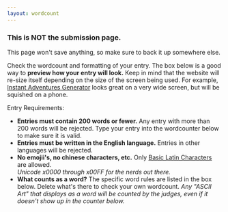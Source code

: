 ```yaml
---
layout: wordcount
---
```

### **This is NOT the submission page.** 

This page won't save anything, so make sure to back it up somewhere else.

Check the wordcount and formatting of your entry. The box below is a good way to **preview how your entry will look.** Keep in mind that the website will re-size itself depending on the size of the screen being used. For example, [Instant Adventures Generator](https://200wordrpg.github.io/2016/supplement/2016/04/14/InstantAdventuresGeneratorpocketedition.html) looks great on a very wide screen, but will be squished on a phone.

Entry Requirements:

* **Entries must contain 200 words or fewer.** Any entry with more than 200 words will be rejected. Type your entry into the wordcounter below to make sure it is valid.
* **Entries must be written in the English language.** Entries in other languages will be rejected.
* **No emojii's, no chinese characters, etc.** Only [Basic Latin Characters](https://en.wikipedia.org/wiki/List_of_Unicode_characters#Basic_Latin) are allowed. <br>*Unicode x0000 through x00FF for the nerds out there.*
* **What counts as a word?** The specific word rules are listed in the box below. Delete what's there to check your own wordcount. *Any "ASCII Art" that displays as a word will be counted by the judges, even if it doesn't show up in the counter below.*

